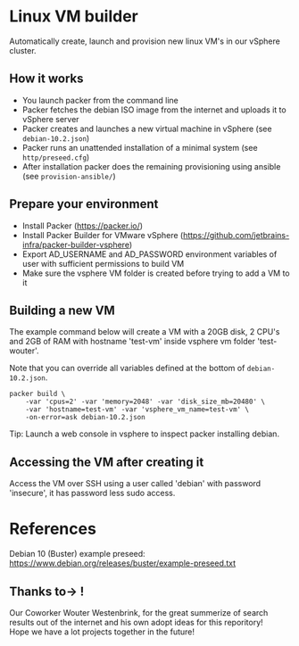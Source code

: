 # Linux VM builder
Automatically create, launch and provision new linux VM's in our vSphere cluster. 

## How it works
- You launch packer from the command line
- Packer fetches the debian ISO image from the internet and uploads it to vSphere server
- Packer creates and launches a new virtual machine in vSphere (see `debian-10.2.json`)
- Packer runs an unattended installation of a minimal system (see `http/preseed.cfg`)
- After installation packer does the remaining provisioning using ansible (see `provision-ansible/`) 

## Prepare your environment
- Install Packer (https://packer.io/)
- Install Packer Builder for VMware vSphere (https://github.com/jetbrains-infra/packer-builder-vsphere)
- Export AD_USERNAME and AD_PASSWORD environment variables of user with sufficient permissions to build VM
- Make sure the vsphere VM folder is created before trying to add a VM to it    

## Building a new VM
The example command below will create a VM with a 20GB disk, 2 CPU's and 2GB of RAM with hostname 'test-vm'
inside vsphere vm folder 'test-wouter'.

Note that you can override all variables defined at the bottom of `debian-10.2.json`.
```
packer build \
    -var 'cpus=2' -var 'memory=2048' -var 'disk_size_mb=20480' \
    -var 'hostname=test-vm' -var 'vsphere_vm_name=test-vm' \
    -on-error=ask debian-10.2.json
```

Tip: Launch a web console in vsphere to inspect packer installing debian.

## Accessing the VM after creating it
Access the VM over SSH using a user called 'debian' with password 'insecure', it has password less sudo access.

# References
Debian 10 (Buster) example preseed: https://www.debian.org/releases/buster/example-preseed.txt

## Thanks to-> !
Our Coworker Wouter Westenbrink, for the great summerize of search results out of the internet and his own adopt ideas for this reporitory!  
Hope we have a lot projects together in the future!
